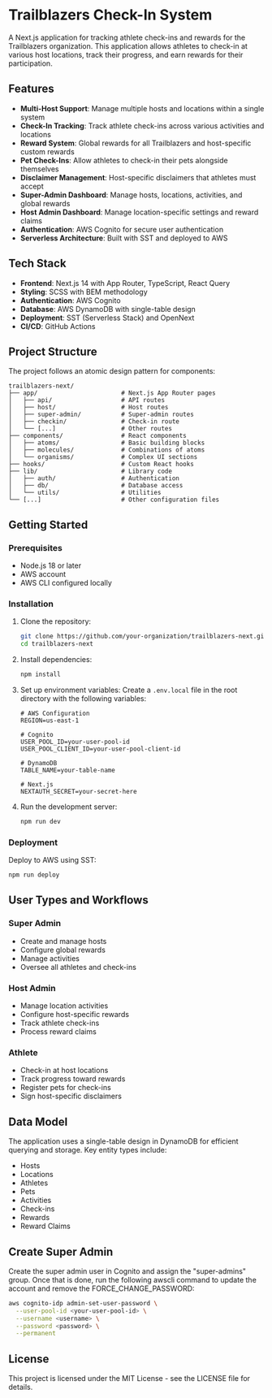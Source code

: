 # Trailblazers Check-In System

A Next.js application for tracking athlete check-ins and rewards for the Trailblazers organization. This application allows athletes to check-in at various host locations, track their progress, and earn rewards for their participation.

## Features

- **Multi-Host Support**: Manage multiple hosts and locations within a single system
- **Check-In Tracking**: Track athlete check-ins across various activities and locations
- **Reward System**: Global rewards for all Trailblazers and host-specific custom rewards
- **Pet Check-Ins**: Allow athletes to check-in their pets alongside themselves
- **Disclaimer Management**: Host-specific disclaimers that athletes must accept
- **Super-Admin Dashboard**: Manage hosts, locations, activities, and global rewards
- **Host Admin Dashboard**: Manage location-specific settings and reward claims
- **Authentication**: AWS Cognito for secure user authentication
- **Serverless Architecture**: Built with SST and deployed to AWS

## Tech Stack

- **Frontend**: Next.js 14 with App Router, TypeScript, React Query
- **Styling**: SCSS with BEM methodology
- **Authentication**: AWS Cognito
- **Database**: AWS DynamoDB with single-table design
- **Deployment**: SST (Serverless Stack) and OpenNext
- **CI/CD**: GitHub Actions

## Project Structure

The project follows an atomic design pattern for components:

```
trailblazers-next/
├── app/                       # Next.js App Router pages
│   ├── api/                   # API routes
│   ├── host/                  # Host routes
│   ├── super-admin/           # Super-admin routes
│   ├── checkin/               # Check-in route
│   └── [...]                  # Other routes
├── components/                # React components
│   ├── atoms/                 # Basic building blocks
│   ├── molecules/             # Combinations of atoms
│   └── organisms/             # Complex UI sections
├── hooks/                     # Custom React hooks
├── lib/                       # Library code
│   ├── auth/                  # Authentication
│   ├── db/                    # Database access
│   └── utils/                 # Utilities
└── [...]                      # Other configuration files
```

## Getting Started

### Prerequisites

- Node.js 18 or later
- AWS account
- AWS CLI configured locally

### Installation

1. Clone the repository:
   ```bash
   git clone https://github.com/your-organization/trailblazers-next.git
   cd trailblazers-next
   ```

2. Install dependencies:
   ```bash
   npm install
   ```

3. Set up environment variables:
   Create a `.env.local` file in the root directory with the following variables:
   ```
   # AWS Configuration
   REGION=us-east-1
   
   # Cognito
   USER_POOL_ID=your-user-pool-id
   USER_POOL_CLIENT_ID=your-user-pool-client-id
   
   # DynamoDB
   TABLE_NAME=your-table-name
   
   # Next.js
   NEXTAUTH_SECRET=your-secret-here
   ```

4. Run the development server:
   ```bash
   npm run dev
   ```

### Deployment

Deploy to AWS using SST:

```bash
npm run deploy
```

## User Types and Workflows

### Super Admin
- Create and manage hosts
- Configure global rewards
- Manage activities
- Oversee all athletes and check-ins

### Host Admin
- Manage location activities
- Configure host-specific rewards
- Track athlete check-ins
- Process reward claims

### Athlete
- Check-in at host locations
- Track progress toward rewards
- Register pets for check-ins
- Sign host-specific disclaimers

## Data Model

The application uses a single-table design in DynamoDB for efficient querying and storage. Key entity types include:

- Hosts
- Locations
- Athletes
- Pets
- Activities
- Check-ins
- Rewards
- Reward Claims

## Create Super Admin

Create the super admin user in Cognito and assign the "super-admins" group. Once that is done, run the following awscli command to update the account and remove the FORCE_CHANGE_PASSWORD:
```bash
aws cognito-idp admin-set-user-password \
  --user-pool-id <your-user-pool-id> \
  --username <username> \
  --password <password> \
  --permanent
```

## License

This project is licensed under the MIT License - see the LICENSE file for details.